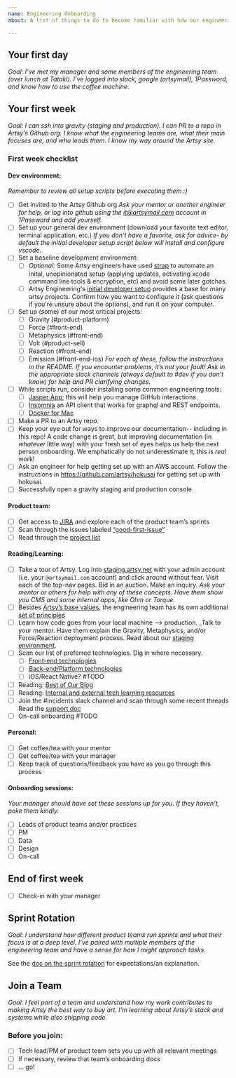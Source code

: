 ```yaml
---
name: Engineering Onboarding
about: A list of things to do to become familiar with how our engineering team operates.

---
```


## Your first day

_Goal: I’ve met my manager and some members of the engineering team (over lunch at Tataki). I’ve logged into slack, google (artsymail), 1Password, and know how to use the coffee machine._

## Your first week

_Goal: I can ssh into gravity (staging and production). I can PR to a repo in Artsy’s Github org. I know what the engineering teams are, what their main focuses are, and who leads them. I know my way around the Artsy site._

### First week checklist

#### Dev environment:
_Remember to review *all* setup scripts before executing them :)_
- [ ] Get invited to the Artsy Github org
  _Ask your mentor or another engineer for help, or log into github using the it@artsymail.com account in 1Password and add yourself._
- [ ] Set up your general dev environment (download your favorite text editor, terminal application, etc.) _If you don't have a favorite, ask for advice- by default the initial developer setup script below will install and configure vscode._
- [ ] Set a baseline development environment:
  - [ ] _Optional:_ Some Artsy engineers have used [strap](https://github.com/MikeMcQuaid/strap) to automate an inital, unopinionated setup (applying updates, activating xcode command line tools & encryption, etc) and avoid some later gotchas.
  - [ ] Artsy Engineering's [initial developer setup](https://github.com/artsy/potential/blob/master/scripts/setup) provides a base for many artsy projects. Confirm how you want to configure it (ask questions if you're unsure about the options), and run it on your computer.
- [ ] Set up (some) of our most critical projects:
  - [ ] Gravity (#product-platform)
  - [ ] Force (#front-end)
  - [ ] Metaphysics (#front-end)
  - [ ] Volt (#product-sell)
  - [ ] Reaction (#front-end)
  - [ ] Emission (#front-end-ios)
    _For each of these, follow the instructions in the README. If you encounter problems, it’s not your fault! Ask in the appropriate slack channels (always default to #dev if you don’t know) for help and PR clarifying changes._
- [ ] While scripts run, consider installing some common engineering tools:
  - [ ] [Jasper App](https://jasperapp.io/); this will help you manage GitHub interactions.
  - [ ] [Insomnia](https://insomnia.rest/) an API client that works for graphql and REST endpoints.
  - [ ] [Docker for Mac](https://docs.docker.com/docker-for-mac/install/)
- [ ] Make a PR to an Artsy repo.
- [ ] Keep your eye out for ways to improve our documentation-- including in this repo! A code change is great, but improving documentation (in _whatever_ little way) with your fresh set of eyes helps us help the next person onboarding. We emphatically do not underestimate it, this is _real_ work!
- [ ] Ask an engineer for help getting set up with an AWS account. Follow the instructions in https://github.com/artsy/hokusai for getting set up with hokusai.
- [ ] Successfully open a gravity staging and production console

#### Product team:

- [ ] Get access to [JIRA](https://artsyproduct.atlassian.net/) and explore each of the product team’s sprints
- [ ] Scan through the issues labeled [“good-first-issue”](https://artsyproduct.atlassian.net/issues/?filter=-4&jql=labels%20%3D%20good-first-issue%20order%20by%20created%20DESC)
- [ ] Read through the [project list](https://github.com/artsy/potential/wiki/Project-List)

#### Reading/Learning:

- [ ] Take a tour of Artsy. Log into [staging.artsy.net](https://staging.artsy.net) with your admin account (i.e. your `@artsymail.com` account) and click around without fear. Visit each of the top-nav pages. Bid in an auction. Make an inquiry. _Ask your mentor or others for help with any of these concepts. Have them show you CMS and some internal apps, like Ohm or Torque._
- [ ] Besides [Artsy’s base values](https://github.com/artsy/README/blob/master/culture/what-is-artsy.md#artsy-values), the engineering team has its own additional [set of principles](https://github.com/artsy/README/blob/master/culture/engineering-principles.md)
- [ ] Learn how code goes from your local machine --> production. _Talk to your mentor. Have them explain the Gravity, Metaphysics, and/or Force/Reaction deployment process. Read about our [staging environment](https://github.com/artsy/gravity/blob/master/doc/StagingEnvironment.md).
- [ ] Scan our list of preferred technologies. Dig in where necessary.
  - [ ] [Front-end technologies](https://github.com/artsy/README/blob/master/practices/front-end.md)
  - [ ] [Back-end/Platform technologies](https://github.com/artsy/README/blob/master/practices/platform.md)
  - [ ] iOS/React Native? #TODO
- [ ] Reading: [Best of Our Blog](https://github.com/artsy/README/blob/master/recommendations/blog.md)
- [ ] Reading: [Internal and external tech learning resources](https://github.com/artsy/README/blob/master/recommendations/tech-learning.md)
- [ ] Join the #incidents slack channel and scan through some recent threads
      Read the [support doc](https://github.com/artsy/README/blob/master/playbooks/support.md)
- [ ] On-call onboarding #TODO

#### Personal:

- [ ] Get coffee/tea with your mentor
- [ ] Get coffee/tea with your manager
- [ ] Keep track of questions/feedback you have as you go through this process

#### Onboarding sessions:
_Your manager should have set these sessions up for you. If they haven't, poke them kindly._
- [ ] Leads of product teams and/or practices
- [ ] PM
- [ ] Data
- [ ] Design
- [ ] On-call

## End of first week
- [ ] Check-in with your manager

## Sprint Rotation
_Goal: I understand how different product teams run sprints and what their focus is at a deep level. I’ve paired with multiple members of the engineering team and have a sense for how I might approach tasks._

See the [doc on the sprint rotation](https://github.com/artsy/README/blob/master/onboarding/sprint-rotation.md) for expectations/an explanation.

## Join a Team
_Goal: I feel part of a team and understand how my work contributes to making Artsy the best way to buy art. I’m learning about Artsy’s stack and systems while also shipping code._

### Before you join:
- [ ] Tech lead/PM of product team sets you up with all relevant meetings
- [ ] If necessary, review that team’s onboarding docs
- [ ] … go!
